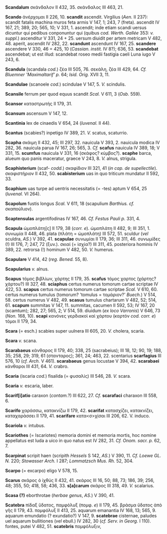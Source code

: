**Scandalum** σκάνδαλον II 432, 35. σκάνδαλος III 463, 21.

**Scando** ἀνέρχομαι II 226, 10. **scandit** ascendit. Virgilius (*Aen.*
II 237): scandit fatalis machina muros feta armis V 147, 1; 243, 7
(freta). ascendit IV 167, 21; 389, 20; 565, 10; V 331, 1. ascendit; inde
etiam scandi uersus dicuntur qui pedibus conponuntur qui (quibus *cod.
Werth. Gallée* 353: *v. suppl.*) ascenditur V 331, 24 + 25. uersum
diuidit per artem metricam V 482, 48. aperit, ascendit IV 282, 22.
**scandunt** ascendunt IV 167, 25. **scandere** ascendere V 330, 46 =
425, 10 (*Cassian. instit.* IV 8?); 636, 53. **scandebat** ascendebat;
ut est illud: scandebat roseo medii fastigia caeli Luna iugo V 243, 6.

**Scandula** (scandala *cod.*) ζέα III 505, 76. σεκάλη, ζέα III 429, 64.
*Cf. Bluemner 'Maximaltarif' p.* 64; *Isid. Orig.* XVII 3, 11.

**Scandulae** (scanoele *cod.*) scindulae V 147, 5. *V.* scindulis.

**Scansile** ferrum per quod equus scandit *Scal.* V 611, 3 (*Osb.*
559).

**Scansor** καταστρωτής II 179, 31.

**Scansum** ascensum V 147, 12.

**Scantinia** lex de cinaedis V 654, 24 (*Iuvenal.* II 44).

**Scantus** (scabies?) inpetigo IV 389, 21. *V.* scatus, scaturrio.

**Scapha** σκάιμη II 432, 45; III 297, 32. nauicula V 393, 2. nauicula
modica IV 282, 36. nauicula parua IV 167, 26; 565, 3. *Cf.* **scafus**
nauicula IV 389, 18; V 331, 15. **scumfus** nauicula V 331, 16 (σκάφος?
κύμβος?). **scaphe** barca, alueum quo panis maceratur, graece V 243, 8.
*V.* alnus, strigula.

**Scaphisterium** (scaf- *codd.*) σκαφίδιον III 321, 41 (*in cap. de
supellectile*). σκαφιστήριον II 432, 50. **scabisterium** uas in quo
triticum mundatur II 592, 33.

**Scaphium** uas turpe ad uentris necessitatis (= -tes) aptum V 654, 25
(*Iuvenal.* VI 264).

**Scapolum** fustis longus *Scal.* V 611, 18 (scapulium *Barthius. cf.*
σκαπούλιον).

**Scaptensulas** argentifodinas IV 167, 46. *Cf. Festus Pauli p.* 331,
4.

**Scapula** ὠμοπλάτη[ς] II 179, 38 (*corr. e*). ὠμοπλάτη II 482, 9;
III 351, 1. συνωμία II 448, 46. plata (πλάτη = ὠμοπλάτη) III 572, 51.
sculdur (*vel* sculdra, *AS.*) V 392, 41. **scapulae** συνωμίαι II 179,
36; III 311, 46. συνωμίδες (!) III 176, 7; 247, 72 (ξυν.). σκιαί (=
ἰσχία?) III 311, 45. posteriora hominis IV 389, 22. retrorsa (!)
hominum V 482, 50. *V.* humerus.

**Scapulare** V 414, 42 (*reg. Bened.* 55, 8).

**Scapularius** *v.* alnus.

**Scapus** τόμος βιβλίων, χάρτης II 179, 35. **scafus** τόμος χαρτος
(χάρτης? χάρτου?) III 327, 48. **sciaphus** certus numerus tomorum
cartae scriptae IV 422, 53. **scapus** certus numerus tomorum cartae
scriptae *Scal.* V 610, 60. certus numerus tumulus (tomorum? 'tomulus =
τομάριον?' *Buech.*) V 514, 58. certus numerus V 482, 49. **scasus**
tumulus chartarum V 482, 52; 514, 61. **scapum** summitas V 147, 11.
summitas, cacumen II 592, 53; IV 167, 20 (scamtum); 282, 27; 565, 2; V
514, 59. diuidum (*ex loco Varronis*) V 646, 73 (*Non.* 168, 10).
**scapi** κανόνες γερδιακοὶ καὶ χάρτου (καρτόν *cod. corr. e*) τόμοι II
179, 34.

**Scara** (= esch.) scabies super uulnera III 605, 20. *V.* cholera,
scaria.

**Scara** *v.* scana.

**Scarabaeus** κάνθαρος II 179, 40; 338, 25 (sacrabeius); III 18, 12;
90, 19; 188, 35; 258, 29; 319, 61 (στανταρος); 361, 24; 463, 22.
scentarius **scarfagius** III 576, 10 (*cf. Arch.* V 461).
**scarabaeus** ge­nus locustae V 394, 42. **scarabaei** κάνθαροι III 431,
64. *V.* crabro.

**Scaria** (iscaria *cod.*) fisalida (= φυσαλίς) III 546, 28. *V.*
scara.

**Scaria** *v.* escaria, laber.

**Scarif[i]atio** caraxon (*contam.*?) III 622, 27. *Cf.*
**scarafaci** charaxon III 558, 6.

**Scarifo** χαράσσω, κατακνίζω II 179, 42. **scarifat** κατασχίζει,
κατακνίζει, καταχαράσσει II 179, 41. **scarifare** κατα\<σ\>χίσαι III
206, 62. V. induco.

**Scariola** *v.* intubus.

**Scariothes** (= Iscariotes) memoria domini et memoria mortis, hoc
nomine appellatus est Iuda a uico in quo natus est IV 282, 31. *Cf.
Onom. sacr. p.* 62, 7.

**Scarpinat** scripit haen (scripith *Hessels* S 142, *AS.*) V 390, 11.
*Cf. Loewe GL. N.* 220; *Stowasser Arch.* I 287; *Lommatzsch Mus. Rh.*
52, 304.

**Scarpo** (= excarpo) eligo V 578, 15.

**Scarus** σκάρος ὁ ἰχθύς II 432, 41. σκάρος III 16, 50; 88, 73; 186,
39; 256, 48; 355, 50; 418, 58; 436, 33. **s[a]carum** σκάρος III 318,
49. *V.* scalarius.

**Scasa (?)** eborthrotae (*herbae genus*, *AS.*) V 390, 41.

**Scatebra** πίδαξ ὕδατος, παμφόλυξ (πομφ. *e*) II 179, 45. βράσμα
ὕδατος ἀπὸ γῆς II 179, 43. πομφόλυξ II 413, 25. aquarum emanantia IV
168, 13; 565, 9. aquarum emundatio (? exundatio?) V 147, 9.
**scatebrae** cisternae, paludes uel aquarum bullitiones (*vel* ebuIl.)
IV 282, 30 (*cf. Serv. in Georg.* I 110). fontes, putei V 482, 51.
**scatebris** πομφόλυξιν,
